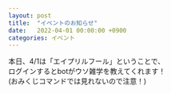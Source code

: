 ```yaml
---
layout: post
title:  "イベントのお知らせ"
date:   2022-04-01 00:00:00 +0900
categories: イベント
---
```

本日、4/1は「エイプリルフール」ということで、<br>
ログインするとbotがウソ雑学を教えてくれます！<br>
(おみくじコマンドでは見れないので注意！)